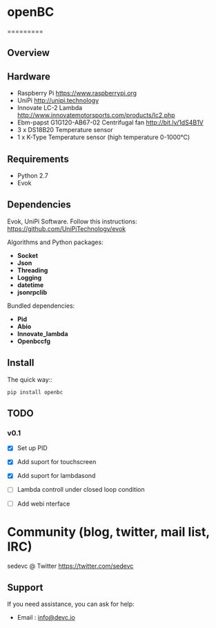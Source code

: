# openBC
=========




Overview
--------
Hardware
---------
* Raspberry Pi https://www.raspberrypi.org
* UniPi http://unipi.technology
* Innovate LC-2 Lambda http://www.innovatemotorsports.com/products/lc2.php
* Ebm-papst G1G120-AB67-02 Centrifugal fan http://bit.ly/1dS4B1V
* 3 x DS18B20 Temperature sensor
* 1 x K-Type Temperature sensor (high temperature 0-1000℃)

Requirements
------------
* Python 2.7
* Evok

Dependencies
--------------------
Evok, UniPi Software. Follow this instructions: https://github.com/UniPiTechnology/evok

Algorithms and Python packages:
- **Socket**
- **Json**
- **Threading**
- **Logging**
- **datetime**
- **jsonrpclib**

Bundled dependencies:
- **Pid**
- **Abio**
- **Innovate_lambda**
- **Openbccfg**

Install
--------
The quick way::

    pip install openbc

TODO
----

### v0.1
- [x] Set up PID
- [x] Add suport for touchscreen
- [x] Add suport for lambdasond
- [ ] Lambda controll under closed loop condition
- [ ] Add webi nterface


Community (blog, twitter, mail list, IRC)
=========================================

sedevc @ Twitter https://twitter.com/sedevc

Support
-------

If you need assistance, you can ask for help:

* Email      : info@devc.io